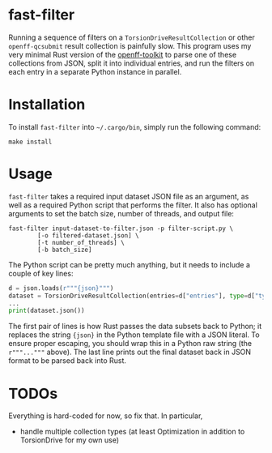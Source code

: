 # fast-filter

Running a sequence of filters on a `TorsionDriveResultCollection` or other
`openff-qcsubmit` result collection is painfully slow. This program uses my very
minimal Rust version of the
[openff-toolkit](https://github.com/ntBre/openff-toolkit) to parse one of these
collections from JSON, split it into individual entries, and run the filters on
each entry in a separate Python instance in parallel.

# Installation

To install `fast-filter` into `~/.cargo/bin`, simply run the following command:

```shell
make install
```

# Usage

`fast-filter` takes a required input dataset JSON file as an argument, as well
as a required Python script that performs the filter. It also has optional
arguments to set the batch size, number of threads, and output file:

``` shell
fast-filter input-dataset-to-filter.json -p filter-script.py \
	    [-o filtered-dataset.json] \
	    [-t number_of_threads] \
	    [-b batch_size]
```

The Python script can be pretty much anything, but it needs to include a couple
of key lines:

``` python
d = json.loads(r"""{json}""")
dataset = TorsionDriveResultCollection(entries=d["entries"], type=d["type"])
...
print(dataset.json())
```

The first pair of lines is how Rust passes the data subsets back to Python; it
replaces the string `{json}` in the Python template file with a JSON literal. To
ensure proper escaping, you should wrap this in a Python raw string (the
`r"""..."""` above). The last line prints out the final dataset back in JSON
format to be parsed back into Rust.

# TODOs

Everything is hard-coded for now, so fix that. In particular,
- handle multiple collection types (at least Optimization in addition to
  TorsionDrive for my own use)
